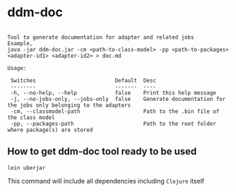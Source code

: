 # ddm-doc

```

Tool to generate documentation for adapter and related jobs
Example,
java -jar ddm-doc.jar -cm <path-to-class-model> -pp <path-to-packages> <adapter-id1> <adapter-id2> > doc.md

Usage:

 Switches                         Default  Desc
 --------                         -------  ----
 -h, --no-help, --help            false    Print this help message
 -j, --no-jobs-only, --jobs-only  false    Generate documentation for the jobs only belonging to the adapters
 -cm, --classmodel-path                    Path to the .bin file of the class model
 -pp, --packages-path                      Path to the root folder where package(s) are stored

```

## How to get ddm-doc tool ready to be used

`lein uberjar`

This command will include all dependencies including `Clojure` itself
